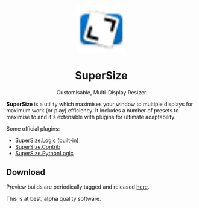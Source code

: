 <p align="center"><img src="Assets/Logo/Logo.vector.svg" alt="SuperSize Logo" height="128" /></p>
<h1 align="center">SuperSize</h1>
<p align="center">Customisable, Multi-Display Resizer</p>

**SuperSize** is a utility which maximises your window to multiple displays for maximum work (or play) efficiency. It includes a number of presets to maximise to and it's extensible with plugins for ultimate adaptability.

Some official plugins:

* [SuperSize.Logic] \(built-in)
* [SuperSize.Contrib]
* [SuperSize.PythonLogic]

[SuperSize.Logic]: SuperSize.Logic/
[SuperSize.Contrib]: https://github.com/thegreatrazz/SuperSize.Contrib
[SuperSize.PythonLogic]: https://github.com/thegreatrazz/SuperSize.PythonLogic


## Download

Preview builds are periodically tagged and released [here][release].

This is at best, **alpha** quality software.

[release]: https://github.com/thegreatrazz/SuperSize/releases
